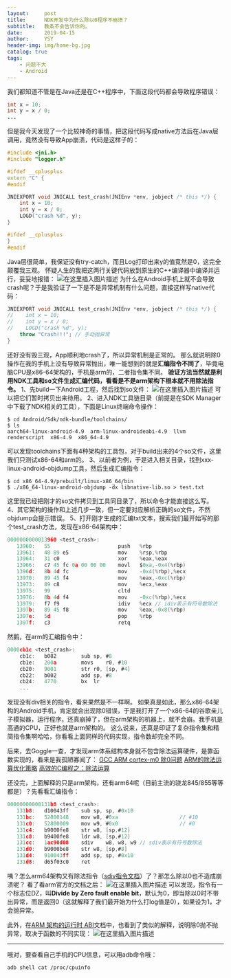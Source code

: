 ```yaml
---
layout:     post
title:      NDK开发中为什么除以0程序不崩溃？
subtitle:   教条不会告诉你的。
date:       2019-04-15
author:     YSY
header-img: img/home-bg.jpg
catalog: true
tags:
    - 问题不大
    - Android
---
```


我们都知道不管是在Java还是在C++程序中，下面这段代码都会导致程序错误：

```java
int x = 10;
int y = x / 0;
...
```

但是我今天发现了一个比较神奇的事情，把这段代码写成native方法后在Java层调用，竟然没有导致App崩溃，代码是这样子的：

```cpp
#include <jni.h>
#include "logger.h"

#ifdef __cplusplus
extern "C" {
#endif

JNIEXPORT void JNICALL test_crash(JNIEnv *env, jobject /* this */) {
    int x = 10;
    int y = x / 0;
    LOGD("crash %d", y);
}

#ifdef __cplusplus
}
#endif
```

Java层很简单，我保证没有try-catch，而且Log打印出来y的值竟然是0，这完全颠覆我三观。
怀疑人生的我把这两行关键代码放到原生的C++编译器中编译并运行，妥妥地报错：
![在这里插入图片描述](https://imgconvert.csdnimg.cn/20190412232026342.png)
为什么在Android手机上就不会导致crash呢？于是我验证了一下是不是异常机制有什么问题，直接这样写native代码：

```cpp
JNIEXPORT void JNICALL test_crash(JNIEnv *env, jobject /* this */) {
//    int x = 10;
//    int y = x / 0;
//    LOGD("crash %d", y);
    throw "Crash!!!"; // 手动抛异常
}
```

还好没有毁三观，App顺利地crash了，所以异常机制是正常的。
那么就说明除0操作在我的手机上没有导致异常抛出，唯一能想到的就是**汇编指令不同了**，毕竟电脑CPU是x86-64架构的，手机是arm的，二者指令集不同。
**验证方法当然就是利用NDK工具和so文件生成汇编代码，看看是不是arm架构下根本就不用除法指令。**
1、先build一下Android工程，然后找到so文件：
![在这里插入图片描述](https://imgconvert.csdnimg.cn/20190412233052125.png)
可以把它们暂时拷贝出来待用。
2、进入NDK工具链目录（前提是在SDK Manager中下载了NDK相关的工具），下面是Linux终端命令操作：

```shell
$ cd Android/Sdk/ndk-bundle/toolchains/
$ ls
aarch64-linux-android-4.9  arm-linux-androideabi-4.9  llvm  renderscript  x86-4.9  x86_64-4.9
```

可以发现toolchains下面有4种架构的工具包，对于build出来的4个so文件，这里我们只测试x86-64和arm的。
3、以前者为例，于是进入相关目录，找到xxx-linux-android-objdump工具，然后生成汇编指令：

```shell
$ cd x86_64-4.9/prebuilt/linux-x86_64/bin
$ ./x86_64-linux-android-objdump -dx libnative-lib.so > test.txt
```

这里我已经把刚才的so文件拷贝到工具同目录了，所以命令才能直接这么写。
4、其它架构的操作和上述几步一致，但一定要对应解析正确的so文件，不然objdump会提示错误。
5、打开刚才生成的汇编txt文本，搜索我们最开始写的那个test_crash方法，发现在x86-64架构中：

```c
0000000000013960 <test_crash>:
   13960:	55                   	push   %rbp
   13961:	48 89 e5             	mov    %rsp,%rbp
   13964:	31 c0                	xor    %eax,%eax
   13966:	c7 45 fc 0a 00 00 00 	movl   $0xa,-0x4(%rbp)
   1396d:	8b 4d fc             	mov    -0x4(%rbp),%ecx
   13970:	89 45 f4             	mov    %eax,-0xc(%rbp)
   13973:	89 c8                	mov    %ecx,%eax
   13975:	99                   	cltd   
   13976:	8b 4d f4             	mov    -0xc(%rbp),%ecx
   13979:	f7 f9                	idiv   %ecx // idiv表示有符号数除法
   1397b:	89 45 f8             	mov    %eax,-0x8(%rbp)
   1397e:	5d                   	pop    %rbp
   1397f:	c3                   	retq  
```

然鹅，在arm的汇编指令中：

```c
0000cb1c <test_crash>:
    cb1c:	b082      	sub	sp, #8
    cb1e:	200a      	movs	r0, #10
    cb20:	9001      	str	r0, [sp, #4]
    cb22:	b002      	add	sp, #8
    cb24:	4770      	bx	lr
	...
```

发现没有div相关的指令，看来果然是不一样啊。
如果真是如此，那么x86-64架构的Android手机，肯定就会出现除0错误，于是我打开了一个x86-64的谷歌亲儿子模拟器，运行程序，还真崩掉了，但在arm架构的机器上，就不会崩。我手机是高通的CPU，正好也就是arm架构的。
这么说来，还真是印证了复杂指令集和精简指令集啊哈哈，你看看上面同样的代码实现，指令数却完全不同。

后来，去Goggle一查，才发现arm体系结构本身就不包含除法运算硬件，是靠函数实现的，看来是我孤陋寡闻了：
[GCC ARM cortex-m0 除0问题](https://blog.csdn.net/weixin_33851429/article/details/91954260)
[ARM的除法运算优化策略](https://blog.csdn.net/xhhjin/article/details/6338766)
[高效的C编程之：除法运算](https://www.eefocus.com/embedded/m/323206)

还没完，上面解释的只是arm架构，还有arm64呢（目前主流的骁龙845/855等等都是）？先看看汇编指令：

```c
00000000000131b8 <test_crash>:
   131b8:	d10043ff 	sub	sp, sp, #0x10
   131bc:	52800148 	mov	w8, #0xa                   	// #10
   131c0:	52800009 	mov	w9, #0x0                   	// #0
   131c4:	b9000fe8 	str	w8, [sp,#12]
   131c8:	b9400fe8 	ldr	w8, [sp,#12]
   131cc:	1ac90d08 	sdiv	w8, w8, w9 // sdiv表示有符号数除法
   131d0:	b9000be8 	str	w8, [sp,#8]
   131d4:	910043ff 	add	sp, sp, #0x10
   131d8:	d65f03c0 	ret
```

咦？怎么arm64架构又有除法指令（[sdiv指令文档](http://infocenter.arm.com/help/index.jsp?topic=/com.arm.doc.dui0802a/SDIV.html)）了？那怎么除以0也不造成崩溃呢？
看了看arm官方的文档之后：
![在这里插入图片描述](https://imgconvert.csdnimg.cn/201904151552175.png)
可以发现，指令有一个标志位DZ，叫**Divide by Zero fault enable bit**，默认为0，即当除以0时不带出异常，而是返回0（这就解释了我们最开始为什么打log值是0），如果设为1，才会抛异常。

此外，在[ARM 架构的运行时 ABI](http://infocenter.arm.com/help/topic/com.arm.doc.ihi0043d/IHI0043D_rtabi.pdf)文档中，也看到了类似的解释，说明除0抛不抛异常，取决于函数的不同实现：
![在这里插入图片描述](https://imgconvert.csdnimg.cn/20190419160717355.png)

------

哦对，要查看自己手机的CPU信息，可以用adb命令哦：

```shell
adb shell cat /proc/cpuinfo
```

